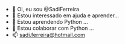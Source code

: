 - 👋 Oi, eu sou @SadiFerreira
- 👀 Estou interessado em ajuda e aprender...
- 🌱 Estou aprendendo Python ...
- 💞️ Estou colaborar com Python ...
- 📫 sadi.ferreira@hotmail.com

<!---
SadiFerreira/SadiFerreira is a ✨ special ✨ repository because its `README.md` (this file) appears on your GitHub profile.
You can click the Preview link to take a look at your changes.
--->

